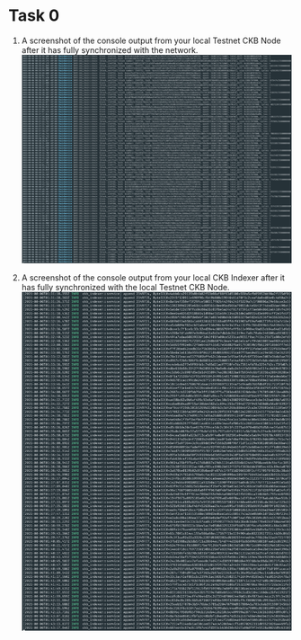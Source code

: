 # Task 0

1. A screenshot of the console output from your local Testnet CKB Node after it has fully synchronized with the network.
![Node](./ckb-node.png)

2. A screenshot of the console output from your local CKB Indexer after it has fully synchronized with the local Testnet CKB Node. 
![Indexer](./ckb-indexer.png)